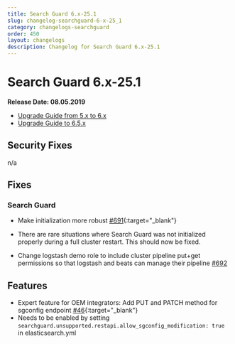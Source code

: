 ```yaml
---
title: Search Guard 6.x-25.1
slug: changelog-searchguard-6-x-25_1
category: changelogs-searchguard
order: 450
layout: changelogs
description: Changelog for Search Guard 6.x-25.1
---
```


<!---
Copryight 2019 floragunn GmbH
-->

# Search Guard 6.x-25.1

**Release Date: 08.05.2019**

* [Upgrade Guide from 5.x to 6.x](upgrading-5-6)
* [Upgrade Guide to 6.5.x](upgrading-560)

## Security Fixes 

n/a
  
## Fixes 

### Search Guard

* Make initialization more robust [#691](https://github.com/floragunncom/search-guard/issues/691){:target="_blank"}
 * There are rare situations where Search Guard was not initialized properly during a full cluster restart. This should now be fixed.

* Change logstash demo role to include cluster pipeline put+get permissions so that logstash and beats can manage their pipeline
[#692](https://github.com/floragunncom/search-guard/pull/692)

## Features

* Expert feature for OEM integrators: Add PUT and PATCH method for sgconfig endpoint [#46](https://github.com/floragunncom/search-guard-enterprise-modules/pull/46){:target="_blank"}
 * Needs to be enabled by setting `searchguard.unsupported.restapi.allow_sgconfig_modification: true` in elasticsearch.yml

